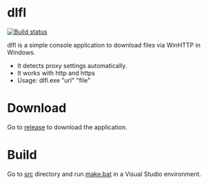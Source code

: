 # dlfl
[![Build status](https://ci.appveyor.com/api/projects/status/9qk9pmjap4ppog89?svg=true)](https://ci.appveyor.com/project/deemru/dlfl)

dlfl is a simple console application to download files via WinHTTP in Windows.

- It detects proxy settings automatically.
- It works with http and https
- Usage: dlfl.exe "url" "file"

# Download

Go to [release](https://github.com/deemru/dlfl/releases/latest) to download the application.

# Build

Go to [src](src) directory and run [make.bat](src/make.bat) in a Visual Studio environment.
